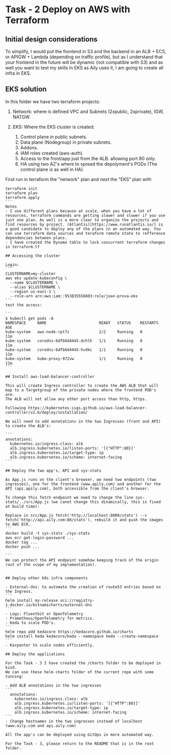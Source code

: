# Task - 2 Deploy on AWS with Terraform

## Initial design considerations

To simplify, I would put the frontend in S3 and the backend in an ALB + ECS, or APIGW + Lambda (depending on traffic profile), but as I understand that your frontend in the future will be dynamic (not compatible with S3) and as well you want to test my skills in EKS as Aily uses it, I am going to create all infra in EKS.

## EKS solution

In this folder we have two terraform projects:

1. Network: where is defined VPC and Subnets (2xpublic, 2xprivate), IGW, NATGW.

2. EKS: Where the EKS cluster is created:
    1. Control plane in public subnets.
    2. Data plane (Nodegroup) in private subnets.
    3. Addons.
    4. IAM roles created (aws-auth).
    5. Access to the front/app just from the ALB. allowing port 80 only.
    6. HA using two AZ's where to spread the depolyment's PODs (The control plane is as well in HA).

First run in terraform the "network" plan and next the "EKS" plan with
````
terraform init
terraform plan
terraform apply
```
Notes
- I use different plans because at scale, when you have a lot of resources, terraform commands are getting slower and slower if you use just one plan. As well is a more clear to organize the projects and find resources by project. (Atlantis)[https://www.runatlantis.io/] is a good candidate to deploy any of the plans in an automated way. You can use terraform data sources and teraform remote state to refference dependencies between plans.
- I have created the Dynamo table to lock concurrent terraform changes in terraform.tf

## Accessing the cluster

Login:
```
CLUSTERNAME=my-cluster
aws eks update-kubeconfig \
  --name $CLUSTERNAME \
  --alias $CLUSTERNAME \
  --region us-east-1 \
  --role-arn arn:aws:iam::953835556803:role/joan-prova-eks
```
test the access:

```
$ kubectl get pods -A
NAMESPACE     NAME                       READY   STATUS    RESTARTS   AGE
kube-system   aws-node-rpt7z             2/2     Running   0          11m
kube-system   coredns-6dfb6d4445-dchlh   1/1     Running   0          11m
kube-system   coredns-6dfb6d4445-hvdkc   1/1     Running   0          11m
kube-system   kube-proxy-972vw           1/1     Running   0          11m
```

## Install aws-load-balancer-controller

This will create Ingress controller to create the AWS ALB that will map to a Targetgroup of the private nodes where the frontend POD's are.
The ALB will not allow any other port access than http, https.

Following https://kubernetes-sigs.github.io/aws-load-balancer-controller/v2.6/deploy/installation/

We will need to add annotations in the two Ingresses (front and API) to create the ALB's:

```
annotations:
  kubernetes.io/ingress.class: alb
  alb.ingress.kubernetes.io/listen-ports: '[{"HTTP":80}]'
  alb.ingress.kubernetes.io/target-type: ip
  alb.ingress.kubernetes.io/scheme: internet-facing
```

## Deploy the two app's, API and sys-stats

As App.js runs on the client's browser, we need two endpoints (two ingresses), one for the frontend (www.apily.com) and another for the API (api.apily.com), both accessible from the client's browser. 

To change this fetch endpoint we need to change the line sys-stats/../src/App.js (we canot change this dinamically, this is fixed at build time):

Replace in src/App.js fetch('http://localhost:8080/stats') --> fetch('http://api.aily.com:80/stats'), rebuild it and push the images to AWS ECR.
```
docker build -t sys-stats ./sys-stats
aws ecr get-login-password ...
docker tag ...
docker push ...

```
We can protect the API endpoint somehow keeping track of the origin (out of the scope of my implementation).


## Deploy other k8s infra components

- External-dns: to automate the creation of route53 entries based on the Ingress.
```
helm install my-release oci://registry-1.docker.io/bitnamicharts/external-dns
```
- Logs: Fluentbit or OpenTelemetry
- Prometheus/OpenTelemetry for metrics.
- Keda to scale POD's.
```
helm repo add kedacore https://kedacore.github.io/charts
helm install keda kedacore/keda --namespace keda --create-namespace
```
- Karpenter to scale nodes efficiently.

## Deploy the applications

For the Task - 3 I have created the /charts folder to be deployed in kind.
We can use these helm charts folder of the current repo with some tunning:

- Add ALB annotations in the two ingresses
```
  annotations:
    kubernetes.io/ingress.class: alb
    alb.ingress.kubernetes.io/listen-ports: '[{"HTTP":80}]'
    alb.ingress.kubernetes.io/target-type: ip
    alb.ingress.kubernetes.io/scheme: internet-facing
```
- Change hostnames in the two ingresses instead of localhost (www.aily.com and api.aily.com)

All the app's can be deployed using GitOps in more automated way.

For the Task - 3, please return to the README that is in the root folder.